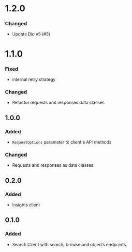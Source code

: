 # 1.2.0

### Changed
- Update Dio v5 (#3)

# 1.1.0

### Fixed
- internal retry strategy

### Changed
- Refactor requests and responses data classes


## 1.0.0

### Added
- `RequestOptions` parameter to client's API methods

### Changed
- Requests and responses as data classes


## 0.2.0

### Added
- Insights client


## 0.1.0

### Added
- Search Client with search, browse and objects endpoints.
